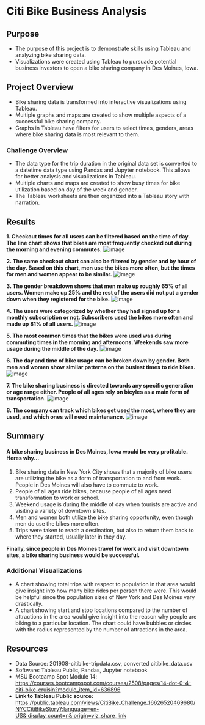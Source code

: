# Citi Bike Business Analysis

## Purpose
- The purpose of this project is to demonstrate skills using Tableau and analyzing bike sharing data. 
- Visualizations were created using Tableau to pursuade potential business investors to open a bike sharing company in Des Moines, Iowa. 

## Project Overview
- Bike sharing data is transformed into interactive visualizations using Tableau. 
- Multiple graphs and maps are created to show multiple aspects of a successful bike sharing company. 
- Graphs in Tableau have filters for users to select times, genders, areas where bike sharing data is most relevant to them. 


### Challenge Overview
- The data type for the trip duration in the original data set is converted to a datetime data type using Pandas and Jupyter notebook. This allows for better analysis and visualizations in Tableau. 
- Multiple charts and maps are created to show busy times for bike utilization based on day of the week and gender. 
- The Tableau worksheets are then organized into a Tableau story with narration. 

## Results
**1. Checkout times for all users can be filtered based on the time of day. The line chart shows that bikes are most frequently checked out during the morning and evening commutes.**
![image](https://user-images.githubusercontent.com/104038813/189180077-031077b6-dd3d-4ae6-8c71-72bf34de51fd.png)

**2. The same checkout chart can also be filtered by gender and by hour of the day. Based on this chart, men use the bikes more often, but the times for men and women appear to be similar.**
![image](https://user-images.githubusercontent.com/104038813/189180647-b81d9343-533f-4fd7-829b-ee38bae94b03.png)

**3. The gender breakdown shows that men make up roughly 65% of all users. Women make up 25% and the rest of the users did not put a gender down when they registered for the bike.**
![image](https://user-images.githubusercontent.com/104038813/189180942-f79aba7e-8979-40b3-93fc-77bc609a946c.png)

**4. The users were categorized by whether they had signed up for a monthly subscription or not. Subscribers used the bikes more often and made up 81% of all users.**
![image](https://user-images.githubusercontent.com/104038813/189181422-8505b7e2-030c-4df2-a48c-09e63bed307c.png)

**5. The most common times that the bikes were used was during commuting times in the morning and afternoons. Weekends saw more usage during the middle of the day.** 
![image](https://user-images.githubusercontent.com/104038813/189181612-210fbbb4-ae61-4593-ad2f-b72079893f08.png)

**6. The day and time of bike usage can be broken down by gender. Both men and women show similar patterns on the busiest times to ride bikes.**
![image](https://user-images.githubusercontent.com/104038813/189182155-a12a7c69-8458-4c62-9557-a5e4dbdb10d2.png)

**7. The bike sharing business is directed towards any specific generation or age range either. People of all ages rely on bicyles as a main form of transportation.**
![image](https://user-images.githubusercontent.com/104038813/189182364-e8568b71-2f48-4642-9518-57f8caadc4a2.png)

**8. The company can track which bikes get used the most, where they are used, and which ones will need maintenance.**
![image](https://user-images.githubusercontent.com/104038813/189182511-160808b4-b843-4b88-905d-85690c00bc6c.png)

## Summary
#### A bike sharing business in Des Moines, Iowa would be very profitable. Heres why...

1. Bike sharing data in New York City shows that a majority of bike users are utilizing the bike as a form of transportation to and from work. People in Des Moines will also have to commute to work. 
2. People of all ages ride bikes, because people of all ages need transformation to work or school. 
3. Weekend usage is during the middle of day when tourists are active and visiting a variety of downtown sites.
4. Men and women both utilize the bike sharing opportunity, even though men do use the bikes more often. 
5. Trips were taken to reach a destination, but also to return them back to where they started, usually later in they day. 

**Finally, since people in Des Moines travel for work and visit downtown sites, a bike sharing business would be successful.**

### Additional Visualizations
- A chart showing total trips with respect to population in that area would give insight into how many bike rides per person there were. This would be helpful since the population sizes of New York and Des Moines vary drastically. 
- A chart showing start and stop locations compared to the number of attractions in the area would give insight into the reason why people are biking to a particular location. The chart could have bubbles or circles with the radius represented by the number of attractions in the area.

## Resources
- Data Source: 201908-citibike-tripdata.csv, converted citibike_data.csv
- Software:  Tableau Public, Pandas, Jupyter notebook
- MSU Bootcamp Spot Module 14: https://courses.bootcampspot.com/courses/2508/pages/14-dot-0-4-citi-bike-cruisin?module_item_id=636896
- **Link to Tableau Public source:** https://public.tableau.com/views/CitiBike_Challenge_16626520469680/NYCCitiBikeStory?:language=en-US&:display_count=n&:origin=viz_share_link





